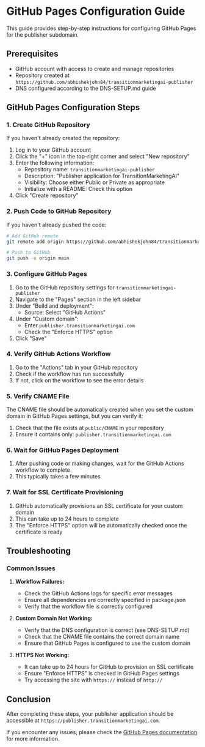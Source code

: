 # GitHub Pages Configuration Guide

This guide provides step-by-step instructions for configuring GitHub Pages for the publisher subdomain.

## Prerequisites

- GitHub account with access to create and manage repositories
- Repository created at `https://github.com/abhishekjohn84/transitionmarketingai-publisher`
- DNS configured according to the DNS-SETUP.md guide

## GitHub Pages Configuration Steps

### 1. Create GitHub Repository

If you haven't already created the repository:

1. Log in to your GitHub account
2. Click the "+" icon in the top-right corner and select "New repository"
3. Enter the following information:
   - Repository name: `transitionmarketingai-publisher`
   - Description: "Publisher application for TransitionMarketingAI"
   - Visibility: Choose either Public or Private as appropriate
   - Initialize with a README: Check this option
4. Click "Create repository"

### 2. Push Code to GitHub Repository

If you haven't already pushed the code:

```bash
# Add GitHub remote
git remote add origin https://github.com/abhishekjohn84/transitionmarketingai-publisher.git

# Push to GitHub
git push -u origin main
```

### 3. Configure GitHub Pages

1. Go to the GitHub repository settings for `transitionmarketingai-publisher`
2. Navigate to the "Pages" section in the left sidebar
3. Under "Build and deployment":
   - Source: Select "GitHub Actions"
4. Under "Custom domain":
   - Enter `publisher.transitionmarketingai.com`
   - Check the "Enforce HTTPS" option
5. Click "Save"

### 4. Verify GitHub Actions Workflow

1. Go to the "Actions" tab in your GitHub repository
2. Check if the workflow has run successfully
3. If not, click on the workflow to see the error details

### 5. Verify CNAME File

The CNAME file should be automatically created when you set the custom domain in GitHub Pages settings, but you can verify it:

1. Check that the file exists at `public/CNAME` in your repository
2. Ensure it contains only: `publisher.transitionmarketingai.com`

### 6. Wait for GitHub Pages Deployment

1. After pushing code or making changes, wait for the GitHub Actions workflow to complete
2. This typically takes a few minutes

### 7. Wait for SSL Certificate Provisioning

1. GitHub automatically provisions an SSL certificate for your custom domain
2. This can take up to 24 hours to complete
3. The "Enforce HTTPS" option will be automatically checked once the certificate is ready

## Troubleshooting

### Common Issues

1. **Workflow Failures:**
   - Check the GitHub Actions logs for specific error messages
   - Ensure all dependencies are correctly specified in package.json
   - Verify that the workflow file is correctly configured

2. **Custom Domain Not Working:**
   - Verify that the DNS configuration is correct (see DNS-SETUP.md)
   - Check that the CNAME file contains the correct domain name
   - Ensure that GitHub Pages is configured to use the custom domain

3. **HTTPS Not Working:**
   - It can take up to 24 hours for GitHub to provision an SSL certificate
   - Ensure "Enforce HTTPS" is checked in GitHub Pages settings
   - Try accessing the site with `https://` instead of `http://`

## Conclusion

After completing these steps, your publisher application should be accessible at `https://publisher.transitionmarketingai.com`.

If you encounter any issues, please check the [GitHub Pages documentation](https://docs.github.com/en/pages) for more information.

